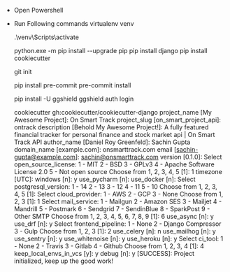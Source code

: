 - Open Powershell
- Run Following commands
    virtualenv venv

    .\venv\Scripts\activate

    python.exe -m pip install --upgrade pip
    pip install django
	pip install cookiecutter

    git init

	pip install pre-commit
	pre-commit install	

	pip install -U ggshield
	ggshield auth login	

    cookiecutter gh:cookiecutter/cookiecutter-django
        project_name [My Awesome Project]:              On Smart Track
        project_slug [on_smart_project_api]:            ontrack
        description [Behold My Awesome Project!]:       A fully featured financial tracker for personal finance and stock market api | On Smart Track API
        author_name [Daniel Roy Greenfeld]:             Sachin Gupta
        domain_name [example.com]: onsmarttrack.com
        email [sachin-gupta@example.com]:               sachin@onsmarttrack.com
        version [0.1.0]:
        Select open_source_license:
        1 - MIT
        2 - BSD
        3 - GPLv3
        4 - Apache Software License 2.0
        5 - Not open source
        Choose from 1, 2, 3, 4, 5 [1]:                  1
        timezone [UTC]:
        windows [n]:                                    y
        use_pycharm [n]:
        use_docker [n]:
        Select postgresql_version:
        1 - 14
        2 - 13
        3 - 12
        4 - 11
        5 - 10
        Choose from 1, 2, 3, 4, 5 [1]:
        Select cloud_provider:
        1 - AWS
        2 - GCP
        3 - None
        Choose from 1, 2, 3 [1]:                        1
        Select mail_service:
        1 - Mailgun
        2 - Amazon SES
        3 - Mailjet
        4 - Mandrill
        5 - Postmark
        6 - Sendgrid
        7 - SendinBlue
        8 - SparkPost
        9 - Other SMTP
        Choose from 1, 2, 3, 4, 5, 6, 7, 8, 9 [1]:      6
        use_async [n]:                                  y
        use_drf [n]:                                    y
        Select frontend_pipeline:
        1 - None
        2 - Django Compressor
        3 - Gulp
        Choose from 1, 2, 3 [1]:                        2
        use_celery [n]:                                 n
        use_mailhog [n]:                                y
        use_sentry [n]:                                 y
        use_whitenoise [n]:                             y
        use_heroku [n]:                                 y
        Select ci_tool:
        1 - None
        2 - Travis
        3 - Gitlab
        4 - Github
        Choose from 1, 2, 3, 4 [1]:                     4
        keep_local_envs_in_vcs [y]:                     y
        debug [n]:                                      y
        [SUCCESS]: Project initialized, keep up the good work!
